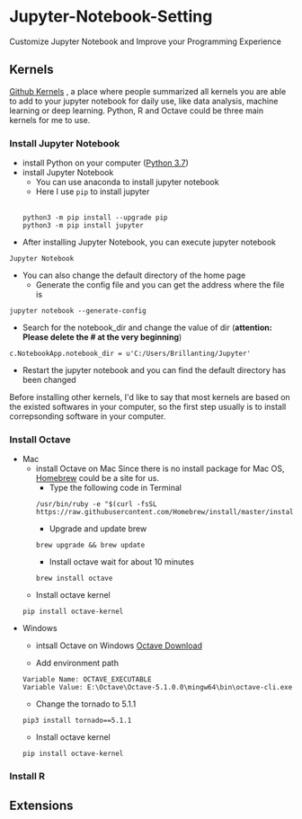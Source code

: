 # Jupyter-Notebook-Setting
Customize Jupyter Notebook and Improve your Programming Experience

## Kernels
[Github Kernels](https://github.com/jupyter/jupyter/wiki/Jupyter-kernels)
, a place where people summarized all kernels you are able to add to your jupyter notebook for daily use, like data analysis, machine learning or deep learning. Python, R and Octave could be three main kernels for me to use.

### Install Jupyter Notebook
* install Python on your computer ([Python 3.7](https://www.python.org/downloads/))
* install Jupyter Notebook
   * You can use anaconda to install jupyter notebook
   * Here I use ```pip``` to install jupyter<br><br>
   ```
   python3 -m pip install --upgrade pip
   python3 -m pip install jupyter
   ```
* After installing Jupyter Notebook, you can execute jupyter notebook
```
Jupyter Notebook
```
* You can also change the default directory of the home page
   * Generate the config file and you can get the address where the file is
```
jupyter notebook --generate-config
```
   * Search for the notebook_dir and change the value of dir  (**attention: Please delete the # at the very beginning**)
```
c.NotebookApp.notebook_dir = u'C:/Users/Brillanting/Jupyter'
```
   * Restart the jupyter notebook and you can find the default directory has been changed

Before installing other kernels, I'd like to say that most kernels are based on the existed softwares in your computer, so the first step usually is to install correpsonding software in your computer.<br>

### Install Octave
* Mac
   * install Octave on Mac
Since there is no install package for Mac OS,  [Homebrew](https://brew.sh/) could be a site for us.
      * Type the following code in Terminal
      ```
      /usr/bin/ruby -e "$(curl -fsSL https://raw.githubusercontent.com/Homebrew/install/master/install)”
      ```
      * Upgrade and update brew
      ```
      brew upgrade && brew update
      ```
     * Install octave wait for about 10 minutes
     ```
     brew install octave
     ```
   * Install octave kernel
   ```
   pip install octave-kernel
   ```
* Windows
   * intsall Octave on Windows [Octave Download](https://www.gnu.org/software/octave/download.html)

   * Add environment path
   ```
   Variable Name: OCTAVE_EXECUTABLE
   Variable Value: E:\Octave\Octave-5.1.0.0\mingw64\bin\octave-cli.exe
   ```
   * Change the tornado to 5.1.1
   ```
   pip3 install tornado==5.1.1
   ```
   * Install octave kernel
   ```
   pip install octave-kernel
   ```

### Install R


## Extensions
